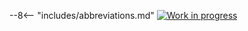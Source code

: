 --8<-- "includes/abbreviations.md"
[![Work in progress](https://img.shields.io/badge/status-wip-yellow)](https://www.repostatus.org/#wip)

